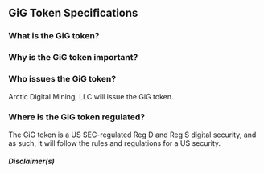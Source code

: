 ## GiG Token Specifications

### What is the GiG token?

### Why is the GiG token important?

### Who issues the GiG token?
Arctic Digital Mining, LLC will issue the GiG token.

### Where is the GiG token regulated?
The GiG token is a US SEC-regulated Reg D and Reg S digital security, and as such, it will follow the rules and regulations for a US security.

##### Disclaimer(s)

